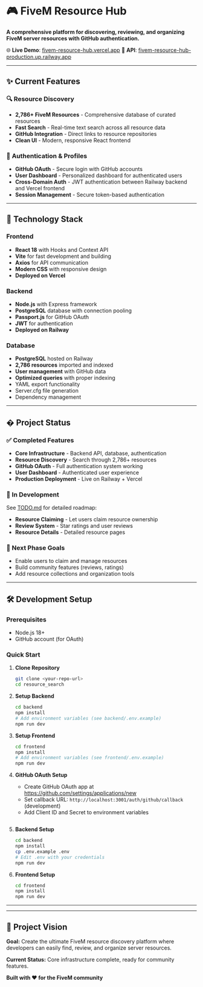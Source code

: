 # 🎮 FiveM Resource Hub

**A comprehensive platform for discovering, reviewing, and organizing FiveM server resources with GitHub authentication.**

🌐 **Live Demo**: [fivem-resource-hub.vercel.app](https://fivem-resource-hub.vercel.app)
🔗 **API**: [fivem-resource-hub-production.up.railway.app](https://fivem-resource-hub-production.up.railway.app)

---

## ✨ Current Features

### 🔍 **Resource Discovery**
- **2,786+ FiveM Resources** - Comprehensive database of curated resources
- **Fast Search** - Real-time text search across all resource data
- **GitHub Integration** - Direct links to resource repositories
- **Clean UI** - Modern, responsive React frontend

### 👤 **Authentication & Profiles**
- **GitHub OAuth** - Secure login with GitHub accounts
- **User Dashboard** - Personalized dashboard for authenticated users
- **Cross-Domain Auth** - JWT authentication between Railway backend and Vercel frontend
- **Session Management** - Secure token-based authentication

---

## 🚀 Technology Stack

### **Frontend**
- **React 18** with Hooks and Context API
- **Vite** for fast development and building
- **Axios** for API communication
- **Modern CSS** with responsive design
- **Deployed on Vercel**

### **Backend**
- **Node.js** with Express framework
- **PostgreSQL** database with connection pooling
- **Passport.js** for GitHub OAuth
- **JWT** for authentication
- **Deployed on Railway**

### **Database**
- **PostgreSQL** hosted on Railway
- **2,786 resources** imported and indexed
- **User management** with GitHub data
- **Optimized queries** with proper indexing
- YAML export functionality
- Server.cfg file generation
- Dependency management
---

## � Project Status

### **✅ Completed Features**
- **Core Infrastructure** - Backend API, database, authentication
- **Resource Discovery** - Search through 2,786+ resources
- **GitHub OAuth** - Full authentication system working
- **User Dashboard** - Authenticated user experience
- **Production Deployment** - Live on Railway + Vercel

### **🔧 In Development**
See [TODO.md](./TODO.md) for detailed roadmap:
- **Resource Claiming** - Let users claim resource ownership
- **Review System** - Star ratings and user reviews
- **Resource Details** - Detailed resource pages

### **🎯 Next Phase Goals**
- Enable users to claim and manage resources
- Build community features (reviews, ratings)
- Add resource collections and organization tools

---

## 🛠️ Development Setup

### **Prerequisites**
- Node.js 18+
- GitHub account (for OAuth)

### **Quick Start**

1. **Clone Repository**
   ```bash
   git clone <your-repo-url>
   cd resource_search
   ```

2. **Setup Backend**
   ```bash
   cd backend
   npm install
   # Add environment variables (see backend/.env.example)
   npm run dev
   ```

3. **Setup Frontend**
   ```bash
   cd frontend
   npm install
   # Add environment variables (see frontend/.env.example)
   npm run dev
   ```

4. **GitHub OAuth Setup**
   - Create GitHub OAuth app at https://github.com/settings/applications/new
   - Set callback URL: `http://localhost:3001/auth/github/callback` (development)
   - Add Client ID and Secret to environment variables
   ```

2. **Backend Setup**
   ```bash
   cd backend
   npm install
   cp .env.example .env
   # Edit .env with your credentials
   npm run dev
   ```

3. **Frontend Setup**
   ```bash
   cd frontend
   npm install
   npm run dev
   ```

---
<!--
## 🤝 Contributing

This is an active project welcoming contributions! See [TODO.md](./TODO.md) for current development priorities.

1. Fork the repository
2. Create a feature branch (`git checkout -b feature/amazing-feature`)
3. Commit your changes (`git commit -m 'Add amazing feature'`)
4. Push to the branch (`git push origin feature/amazing-feature`)
5. Open a Pull Request

--- -->
---

## 🎯 Project Vision

**Goal:** Create the ultimate FiveM resource discovery platform where developers can easily find, review, and organize server resources.

**Current Status:** Core infrastructure complete, ready for community features.

**Built with ❤️ for the FiveM community**
